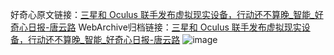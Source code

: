好奇心原文链接：[三星和 Oculus 联手发布虚拟现实设备，行动还不算晚_智能_好奇心日报-唐云路](https://www.qdaily.com/articles/3526.html)
WebArchive归档链接：[三星和 Oculus 联手发布虚拟现实设备，行动还不算晚_智能_好奇心日报-唐云路](http://web.archive.org/web/20190623152356/https://www.qdaily.com/articles/3526.html)
![image](http://ww3.sinaimg.cn/large/007d5XDply1g3vbc2apmkj30u03lv7tj)
